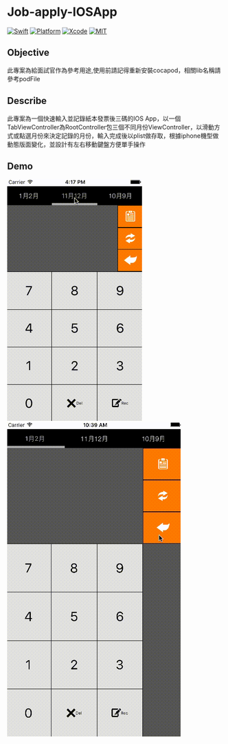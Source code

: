 # Job-apply-IOSApp
[![Swift](https://img.shields.io/badge/Swift-3.0-orange.svg)](https://swift.org)
[![Platform](https://img.shields.io/badge/Platform-iOS-lightgrey.svg)](https://github.com/omaralbeik/swifterSwift)
[![Xcode](https://img.shields.io/badge/Xcode-8.0-blue.svg)](https://developer.apple.com/xcode)
[![MIT](https://img.shields.io/badge/License-MIT-red.svg)](https://opensource.org/licenses/MIT)
## Objective
此專案為給面試官作為參考用途,使用前請記得重新安裝cocapod，相關lib名稱請參考podFile

## Describe
此專案為一個快速輸入並記錄紙本發票後三碼的IOS App，以一個TabViewController為RootController包三個不同月份ViewController，以滑動方式或點選月份來決定記錄的月份，輸入完成後以plist做存取，根據iphone機型做動態版面變化，並設計有左右移動鍵盤方便單手操作
## Demo
![](DemoGif/iphone5.gif)
![](DemoGif/iphone6.gif)
